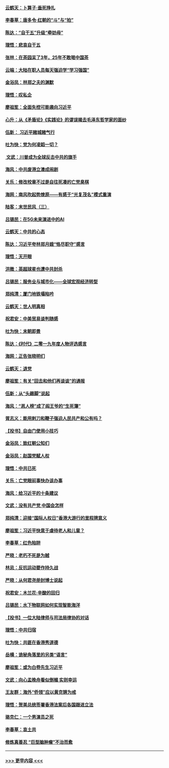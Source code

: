 #### [云鹤天：卜算子‧垂死挣扎](../pages/nsc993/n11739956.md?t=12232011) 
#### [李春草：唐多令‧红朝的“斗”与“拍”](../pages/nsc993/n11739830.md?t=12232011) 
#### [陈达：“自干五”升级“牵妨母”](../pages/nsc993/n11739724.md?t=12232011) 
#### [理悟：悲哀自干五](../pages/nsc993/n11739547.md?t=12232011) 
#### [张林：在茶园呆了3年，25年不敢喝中国茶](../pages/nsc993/n11739240.md?t=12232011) 
#### [云端：大陆在职人员每天强迫学“学习强国”](../pages/nsc993/n11738735.md?t=12232011) 
#### [金浴凤：林郑之夫的渊默](../pages/nsc993/n11737735.md?t=12232011) 
#### [理悟：叹私企](../pages/nsc993/n11737715.md?t=12232011) 
#### [廖祖笙：全面失控可能袭向习近平](../pages/nsc993/n11737704.md?t=12232011) 
#### [心升：从《矛盾论》《实践论》的谬误揭去毛泽东哲学家的面纱](../pages/nsc993/n11736962.md?t=12232011) 
#### [伍新： 习近平赌城赌气行](../pages/nsc993/n11736929.md?t=12232011) 
#### [吐为快：党为何凌蹈一切？](../pages/nsc993/n11736915.md?t=12232011) 
#### [ 文武：川普成为全球反击中共的旗手](../pages/nsc993/n11736882.md?t=12232011) 
#### [海风：中共废港立澳成闹剧](../pages/nsc993/n11735857.md?t=12232011) 
#### [关乐：修改校章不过是自往死凑的亡党臭棋](../pages/nsc993/n11735097.md?t=12232011) 
#### [海网：南风吹起势燎原——有感于“光复茂名”模式重演](../pages/nsc993/n11732308.md?t=12232011) 
#### [陆客：末世民风（三）](../pages/nsc993/n11732211.md?t=12232011) 
#### [吕锡民：在5G未来演进中的AI](../pages/nsc993/n11730010.md?t=12232011) 
#### [云鹤天：中共的心态](../pages/nsc993/n11729906.md?t=12232011) 
#### [陈达：习近平夸林郑月娥“恪尽职守”感言](../pages/nsc993/n11729881.md?t=12232011) 
#### [理悟：天开眼](../pages/nsc993/n11729699.md?t=12232011) 
#### [洪微：英超球星也遭中共封杀](../pages/nsc993/n11727243.md?t=12232011) 
#### [吕锡民：服务业与城市化——全球宏观经济转型](../pages/nsc993/n11725845.md?t=12232011) 
#### [郑纯清：厦门地铁塌陷吟](../pages/nsc993/n11725813.md?t=12232011) 
#### [云鹤天：世人明真相](../pages/nsc993/n11725621.md?t=12232011) 
#### [祝君安：中美贸易谈判随感](../pages/nsc993/n11725609.md?t=12232011) 
#### [吐为快：末朝即景](../pages/nsc993/n11723365.md?t=12232011) 
#### [陈达：《时代》二零一九年度人物评选感言](../pages/nsc993/n11723337.md?t=12232011) 
#### [海网：正告张晓明们](../pages/nsc993/n11723228.md?t=12232011) 
#### [云鹤天：退党](../pages/nsc993/n11723056.md?t=12232011) 
#### [廖祖笙：有关“回去和他们再谈谈”的通报](../pages/nsc993/n11722442.md?t=12232011) 
#### [伍新：从“头踢脚”说起](../pages/nsc993/n11722429.md?t=12232011) 
#### [海风：“恶人榜”成了阎王爷的“生死簿”](../pages/nsc993/n11722272.md?t=12232011) 
#### [胥志义：能用剌刀和鞭子强迫人民共产和公有吗？](../pages/nsc993/n11720569.md?t=12232011) 
#### [【投书】自由门使用小技巧](../pages/nsc993/n11720180.md?t=12232011) 
#### [金浴凤：致红朝公知们](../pages/nsc993/n11720563.md?t=12232011) 
#### [金浴凤：赵国党赋人权](../pages/nsc993/n11720533.md?t=12232011) 
#### [理悟：中共已死](../pages/nsc993/n11720233.md?t=12232011) 
#### [关乐：亡党眼前事快办该办事](../pages/nsc993/n11719160.md?t=12232011) 
#### [海风：给习近平的十条建议](../pages/nsc993/n11717616.md?t=12232011) 
#### [文武：没有共产党 中国会怎样](../pages/nsc993/n11717584.md?t=12232011) 
#### [郑纯清：迎接“国际人权日”香港大游行的里程牌意义](../pages/nsc993/n11717417.md?t=12232011) 
#### [廖祖笙：习近平快意于虐待老人和儿童？](../pages/nsc993/n11715313.md?t=12232011) 
#### [李春草：红色陷阱](../pages/nsc993/n11715029.md?t=12232011) 
#### [严晓：老朽不死是为贼](../pages/nsc993/n11712910.md?t=12232011) 
#### [林忌：反抗运动要作持久战](../pages/nsc993/n11712623.md?t=12232011) 
#### [严晓：从何君尧册封博士说起](../pages/nsc993/n11712465.md?t=12232011) 
#### [祝君安：木兰花·辛酸的回归](../pages/nsc993/n11712381.md?t=12232011) 
#### [吕锡民：水下物联网如何实现智能海洋](../pages/nsc993/n11711158.md?t=12232011) 
#### [【投书】一位大陆律师与司法局律协的对话](../pages/nsc993/n11709675.md?t=12232011) 
#### [理悟：中共归宿](../pages/nsc993/n11710059.md?t=12232011) 
#### [吐为快：共匪在香港秀道德](../pages/nsc993/n11709979.md?t=12232011) 
#### [岳横：诡秘角落里的另类“语言”](../pages/nsc993/n11709792.md?t=12232011) 
#### [廖祖笙：或为白卷先生习近平](../pages/nsc993/n11708330.md?t=12232011) 
#### [文武：向心孟晚舟看似倒楣 实则幸运](../pages/nsc993/n11708236.md?t=12232011) 
#### [王友群：海外“侨领”应以黄克锵为戒](../pages/nsc993/n11706176.md?t=12232011) 
#### [理悟：贺美总统签署香港法案后各国跟进立法](../pages/nsc993/n11706853.md?t=12232011) 
#### [骆克仁：一个男演员之死](../pages/nsc993/n11706677.md?t=12232011) 
#### [李春草：哀土共](../pages/nsc993/n11706255.md?t=12232011) 
#### [修炼真善忍 “巨型脑肿瘤”不治而愈](../pages/nsc993/n11705340.md?t=12232011) 

----
#### [ >>> 更早内容 <<< ](../indexes/nsc993-earlier.md)
